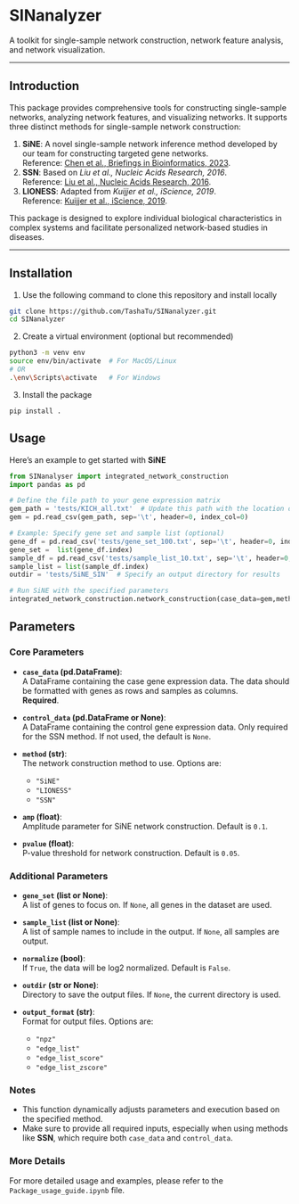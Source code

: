 # SINanalyzer

A toolkit for single-sample network construction, network feature analysis, and network visualization.

---

## Introduction

This package provides comprehensive tools for constructing single-sample networks, analyzing network features, and visualizing networks. It supports three distinct methods for single-sample network construction:

1. **SiNE**: A novel single-sample network inference method developed by our team for constructing targeted gene networks.  
   Reference: [Chen et al., Briefings in Bioinformatics, 2023](https://doi.org/10.1093/bib/bbad032).
2. **SSN**: Based on *Liu et al., Nucleic Acids Research, 2016*.  
   Reference: [Liu et al., Nucleic Acids Research, 2016](https://doi.org/10.1093/nar/gkw855).
3. **LIONESS**: Adapted from *Kuijjer et al., iScience, 2019*.  
   Reference: [Kuijjer et al., iScience, 2019](https://doi.org/10.1016/j.isci.2019.02.032).

This package is designed to explore individual biological characteristics in complex systems and facilitate personalized network-based studies in diseases.

---

## Installation

1. Use the following command to clone this repository and install locally

```bash
git clone https://github.com/TashaTu/SINanalyzer.git
cd SINanalyzer
```
2. Create a virtual environment (optional but recommended)
```bash
python3 -m venv env
source env/bin/activate  # For MacOS/Linux
# OR
.\env\Scripts\activate   # For Windows
```
3. Install the package
```
pip install .
```

## Usage
Here’s an example to get started with **SiNE**
```python
from SINanalyser import integrated_network_construction
import pandas as pd

# Define the file path to your gene expression matrix
gem_path = 'tests/KICH_all.txt'  # Update this path with the location of your GEM file
gem = pd.read_csv(gem_path, sep='\t', header=0, index_col=0)

# Example: Specify gene set and sample list (optional)
gene_df = pd.read_csv('tests/gene_set_100.txt', sep='\t', header=0, index_col=0) # The example file format with a header, so you should set `header=0`.
gene_set =  list(gene_df.index)
sample_df = pd.read_csv('tests/sample_list_10.txt', sep='\t', header=0, index_col=0) # The example file format with a header, so you should set `header=0`.
sample_list = list(sample_df.index)
outdir = 'tests/SiNE_SIN'  # Specify an output directory for results

# Run SiNE with the specified parameters
integrated_network_construction.network_construction(case_data=gem,method="SiNE",gene_set=gene_set,sample_list=sample_list,outdir=outdir,output_format="npz")
```
## Parameters

### Core Parameters

- **`case_data` (pd.DataFrame)**:  
  A DataFrame containing the case gene expression data. The data should be formatted with genes as rows and samples as columns.  
  **Required**.

- **`control_data` (pd.DataFrame or None)**:  
  A DataFrame containing the control gene expression data. Only required for the SSN method. If not used, the default is `None`.

- **`method` (str)**:  
  The network construction method to use. Options are:
  - `"SiNE"`
  - `"LIONESS"`
  - `"SSN"`

- **`amp` (float)**:  
  Amplitude parameter for SiNE network construction. Default is `0.1`.

- **`pvalue` (float)**:  
  P-value threshold for network construction. Default is `0.05`.

### Additional Parameters

- **`gene_set` (list or None)**:  
  A list of genes to focus on. If `None`, all genes in the dataset are used.

- **`sample_list` (list or None)**:  
  A list of sample names to include in the output. If `None`, all samples are output.

- **`normalize` (bool)**:  
  If `True`, the data will be log2 normalized. Default is `False`.

- **`outdir` (str or None)**:  
  Directory to save the output files. If `None`, the current directory is used.

- **`output_format` (str)**:  
  Format for output files. Options are:
  - `"npz"`
  - `"edge_list"`
  - `"edge_list_score"`
  - `"edge_list_zscore"`

### Notes

- This function dynamically adjusts parameters and execution based on the specified method.  
- Make sure to provide all required inputs, especially when using methods like **SSN**, which require both `case_data` and `control_data`.

### More Details
For more detailed usage and examples, please refer to the `Package_usage_guide.ipynb` file.

